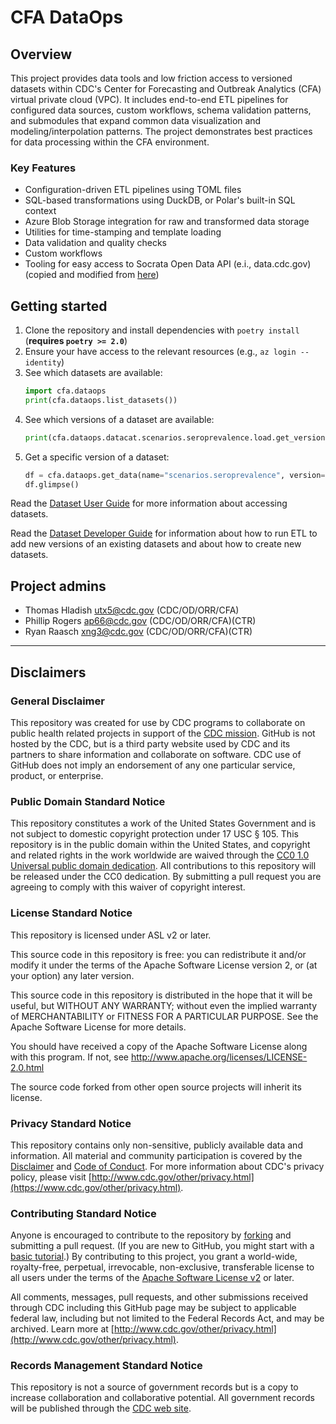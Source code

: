 # CFA DataOps

## Overview

This project provides data tools and low friction access to versioned datasets within CDC's Center for Forecasting and Outbreak Analytics (CFA) virtual private cloud (VPC). It includes end-to-end ETL pipelines for configured data sources, custom workflows, schema validation patterns, and submodules that expand common data visualization and modeling/interpolation patterns. The project demonstrates best practices for data processing within the CFA environment.

### Key Features

- Configuration-driven ETL pipelines using TOML files
- SQL-based transformations using DuckDB, or Polar's built-in SQL context
- Azure Blob Storage integration for raw and transformed data storage
- Utilities for time-stamping and template loading
- Data validation and quality checks
- Custom workflows
- Tooling for easy access to Socrata Open Data API (e.i., data.cdc.gov) (copied and modified from [here](https://github.com/CDCgov/cfasodapy))

## Getting started

1. Clone the repository and install dependencies with `poetry install` (**requires `poetry >= 2.0`**)
2. Ensure your have access to the relevant resources (e.g., `az login --identity`)
3. See which datasets are available:
   ```python
   import cfa.dataops
   print(cfa.dataops.list_datasets())
   ```
4. See which versions of a dataset are available:
   ```python
   print(cfa.dataops.datacat.scenarios.seroprevalence.load.get_versions())
   ```
5. Get a specific version of a dataset:
   ```python
   df = cfa.dataops.get_data(name="scenarios.seroprevalence", version="latest", output="polars")
   df.glimpse()
   ```

Read the [Dataset User Guide](docs/dataset_user.md) for more information about accessing datasets.

Read the [Dataset Developer Guide](docs/dataset_developer_guide.md) for information about how to run ETL to add new versions of an existing datasets and about how to create new datasets.

## Project admins

- Thomas Hladish <utx5@cdc.gov> (CDC/OD/ORR/CFA)
- Phillip Rogers <ap66@cdc.gov> (CDC/OD/ORR/CFA)(CTR)
- Ryan Raasch <xng3@cdc.gov> (CDC/OD/ORR/CFA)(CTR)

---

## Disclaimers

### General Disclaimer

This repository was created for use by CDC programs to collaborate on public health related projects in support of the [CDC mission](https://www.cdc.gov/about/organization/mission.htm). GitHub is not hosted by the CDC, but is a third party website used by CDC and its partners to share information and collaborate on software. CDC use of GitHub does not imply an endorsement of any one particular service, product, or enterprise.

### Public Domain Standard Notice

This repository constitutes a work of the United States Government and is not subject to domestic copyright protection under 17 USC § 105. This repository is in the public domain within the United States, and copyright and related rights in the work worldwide are waived through the [CC0 1.0 Universal public domain dedication](https://creativecommons.org/publicdomain/zero/1.0/). All contributions to this repository will be released under the CC0 dedication. By submitting a pull request you are agreeing to comply with this waiver of copyright interest.

### License Standard Notice

This repository is licensed under ASL v2 or later.

This source code in this repository is free: you can redistribute it and/or modify it under the terms of the Apache Software License version 2, or (at your option) any later version.

This source code in this repository is distributed in the hope that it will be useful, but WITHOUT ANY WARRANTY; without even the implied warranty of MERCHANTABILITY or FITNESS FOR A PARTICULAR PURPOSE. See the Apache Software License for more details.

You should have received a copy of the Apache Software License along with this program. If not, see http://www.apache.org/licenses/LICENSE-2.0.html

The source code forked from other open source projects will inherit its license.

### Privacy Standard Notice

This repository contains only non-sensitive, publicly available data and information. All material and community participation is covered by the [Disclaimer](https://github.com/CDCgov/template/blob/master/DISCLAIMER.md) and [Code of Conduct](https://github.com/CDCgov/template/blob/master/code-of-conduct.md). For more information about CDC's privacy policy, please visit [http://www.cdc.gov/other/privacy.html](https://www.cdc.gov/other/privacy.html).

### Contributing Standard Notice

Anyone is encouraged to contribute to the repository by [forking](https://help.github.com/articles/fork-a-repo) and submitting a pull request. (If you are new to GitHub, you might start with a [basic tutorial](https://help.github.com/articles/set-up-git).) By contributing to this project, you grant a world-wide, royalty-free, perpetual, irrevocable, non-exclusive, transferable license to all users under the terms of the [Apache Software License v2](http://www.apache.org/licenses/LICENSE-2.0.html) or later.

All comments, messages, pull requests, and other submissions received through CDC including this GitHub page may be subject to applicable federal law, including but not limited to the Federal Records Act, and may be archived. Learn more at [http://www.cdc.gov/other/privacy.html](http://www.cdc.gov/other/privacy.html).

### Records Management Standard Notice

This repository is not a source of government records but is a copy to increase collaboration and collaborative potential. All government records will be published through the [CDC web site](http://www.cdc.gov).

